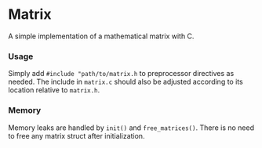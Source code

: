 # Matrix
A simple implementation of a mathematical matrix with C.

### Usage

Simply add `#include "path/to/matrix.h` to preprocessor directives as needed. The include in `matrix.c` should also be adjusted according to its location relative to `matrix.h`.

### Memory

Memory leaks are handled by `init()` and `free_matrices()`. There is no need to free any matrix struct after initialization.
